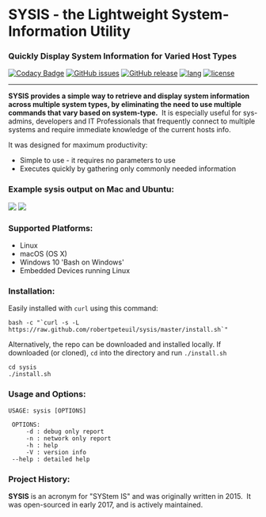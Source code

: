 # SYSIS - the Lightweight System-Information Utility
### Quickly Display System Information for Varied Host Types
[![Codacy Badge](https://api.codacy.com/project/badge/Grade/462b017e8f6b407d9783b1181b9ab869)](https://www.codacy.com/app/robertpeteuil/sysis?utm_source=github.com&amp;utm_medium=referral&amp;utm_content=robertpeteuil/sysis&amp;utm_campaign=Badge_Grade)
[![GitHub issues](https://img.shields.io/github/issues/robertpeteuil/sysis.svg)](https://github.com/robertpeteuil/sysis)
[![GitHub release](https://img.shields.io/github/release/robertpeteuil/sysis.svg?colorB=2067b8)](https://github.com/robertpeteuil/sysis)
[![lang](https://img.shields.io/badge/language-bash-89e051.svg?style=flat-square)](https://github.com/robertpeteuil/sysis)
[![license](https://img.shields.io/github/license/robertpeteuil/sysis.svg?colorB=2067b8)](https://github.com/robertpeteuil/sysis)

---

**SYSIS provides a simple way to retrieve and display system information across multiple system types, by eliminating the need to use multiple commands that vary based on system-type.**  It is especially useful for sys-admins, developers and IT Professionals that frequently connect to multiple systems and require immediate knowledge of the current hosts info.

It was designed for maximum productivity:
- Simple to use - it requires no parameters to use
- Executes quickly by gathering only commonly needed information
   

### Example sysis output on Mac and Ubuntu:
![](https://user-images.githubusercontent.com/1554603/31736305-348e9408-b3f9-11e7-9c38-32a924d45505.png) ![](https://user-images.githubusercontent.com/1554603/31737419-492d6da0-b3fc-11e7-802b-45841e1d770f.jpg)

### Supported Platforms:

  - Linux
  - macOS (OS X)
  - Windows 10 'Bash on Windows'  
  - Embedded Devices running Linux

### Installation:

Easily installed with `curl` using this command:

```
bash -c "`curl -s -L https://raw.github.com/robertpeteuil/sysis/master/install.sh`"
```


Alternatively, the repo can be downloaded and installed locally.  If downloaded (or cloned), `cd` into the directory and run `./install.sh`

```
cd sysis
./install.sh
```

### Usage and Options:

```
USAGE: sysis [OPTIONS]

 OPTIONS:
     -d	: debug only report
     -n	: network only report
     -h	: help
     -V	: version info
 --help	: detailed help
```

### Project History:

**SYSIS** is an acronym for "SYStem IS" and was originally written in 2015.  It was open-sourced in early 2017, and is actively maintained.

